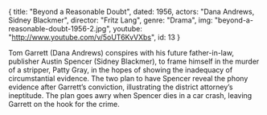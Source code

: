 {
  title: "Beyond a Reasonable Doubt",
  dated:  1956,
  actors: "Dana Andrews, Sidney Blackmer",
  director: "Fritz Lang",
  genre: "Drama",
  img: "beyond-a-reasonable-doubt-1956-2.jpg",
  youtube: "http://www.youtube.com/v/5oUT6KvVXbs",
  id: 13
}

Tom Garrett (Dana Andrews) conspires with his future father-in-law, publisher Austin Spencer (Sidney Blackmer), to frame himself in the murder of a stripper, Patty Gray, in the hopes of showing the inadequacy of circumstantial evidence. The two plan to have Spencer reveal the phony evidence after Garrett’s conviction, illustrating the district attorney’s ineptitude. The plan goes awry when Spencer dies in a car crash, leaving Garrett on the hook for the crime. 
